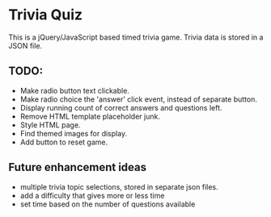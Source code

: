 # Trivia Quiz
This is a jQuery/JavaScript based timed trivia game.  Trivia data is stored in a JSON file.

## TODO: 
* Make radio button text clickable.
* Make radio choice the 'answer' click event, instead of separate button.
* Display running count of correct answers and questions left.
* Remove HTML template placeholder junk.
* Style HTML page.
* Find themed images for display.
* Add button to reset game.

## Future enhancement ideas
* multiple trivia topic selections, stored in separate json files.
* add a difficulty that gives more or less time
* set time based on the number of questions available
